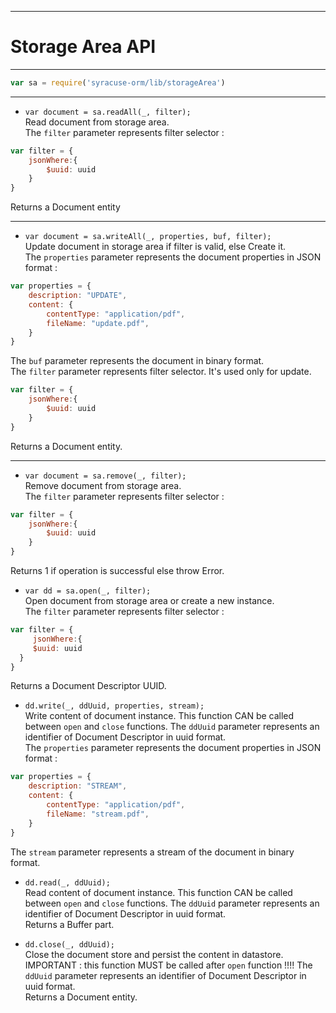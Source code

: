 -------------
# Storage Area API
-------------
``` javascript 
var sa = require('syracuse-orm/lib/storageArea')
``` 

-------------
* `var document = sa.readAll(_, filter);`  
Read document from storage area.  
The `filter` parameter represents filter selector :  
``` javascript
var filter = {
    jsonWhere:{
        $uuid: uuid
    }
}
```
Returns a Document entity  

-------------
* `var document = sa.writeAll(_, properties, buf, filter);`  
  Update document in storage area if filter is valid, else Create it.  
  The `properties` parameter represents the document properties in JSON format :  
``` javascript 
var properties = {
    description: "UPDATE",
    content: {
        contentType: "application/pdf",
        fileName: "update.pdf",
    }
}
``` 
  The `buf` parameter represents the document in binary format.  
  The `filter` parameter represents filter selector. It's used only for update.  
``` javascript
var filter = {
    jsonWhere:{
        $uuid: uuid
    }
}
```
  Returns a Document entity.  
 
-------------
* `var document = sa.remove(_, filter);`  
  Remove document from storage area.  
  The `filter` parameter represents filter selector :  
``` javascript
var filter = {
    jsonWhere:{
        $uuid: uuid
    }
}
```
  Returns 1 if operation is successful else throw Error.  
 
* `var dd = sa.open(_, filter);`  
  Open document from storage area or create a new instance.  
  The `filter` parameter represents filter selector :  
``` javascript
var filter = {
     jsonWhere:{
     $uuid: uuid
  }
}
```
  Returns a Document Descriptor UUID. 
 
* `dd.write(_, ddUuid, properties, stream);`  
  Write content of document instance. 
  This function CAN be called between `open` and `close` functions.
  The `ddUuid` parameter represents an identifier of Document Descriptor in uuid format.  
  The `properties` parameter represents the document properties in JSON format :  
``` javascript 
var properties = {
    description: "STREAM",
    content: {
        contentType: "application/pdf",
        fileName: "stream.pdf",
    }
}
```
  The `stream` parameter represents a stream of the document in binary format.  
 
* `dd.read(_, ddUuid);`  
  Read content of document instance. 
  This function CAN be called between `open` and `close` functions.
  The `ddUuid` parameter represents an identifier of Document Descriptor in uuid format.  
  Returns a Buffer part.  
 
* `dd.close(_, ddUuid);`  
  Close the document store and persist the content in datastore.  
  IMPORTANT : this function MUST be called after `open` function !!!!
  The `ddUuid` parameter represents an identifier of Document Descriptor in uuid format.  
  Returns a Document entity.  
 
